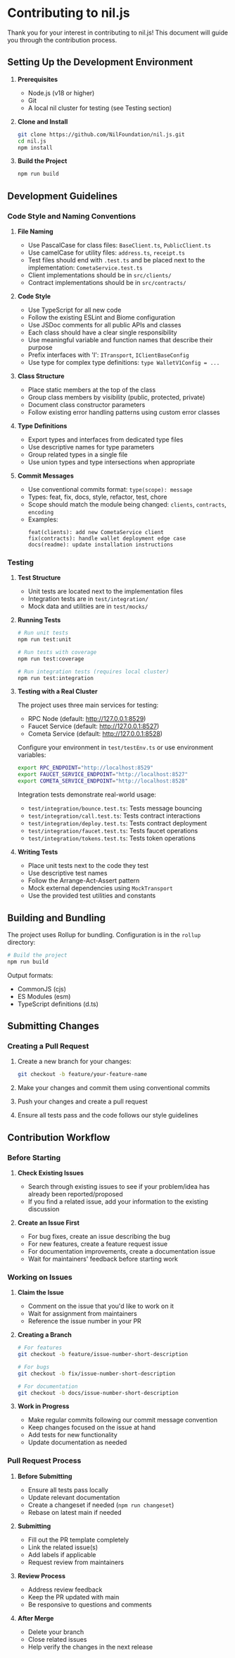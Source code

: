 # Contributing to nil.js

Thank you for your interest in contributing to nil.js! This document will guide you through the contribution process.

## Setting Up the Development Environment

1. **Prerequisites**

   - Node.js (v18 or higher)
   - Git
   - A local nil cluster for testing (see Testing section)

2. **Clone and Install**

   ```bash
   git clone https://github.com/NilFoundation/nil.js.git
   cd nil.js
   npm install
   ```

3. **Build the Project**
   ```bash
   npm run build
   ```

## Development Guidelines

### Code Style and Naming Conventions

1. **File Naming**

   - Use PascalCase for class files: `BaseClient.ts`, `PublicClient.ts`
   - Use camelCase for utility files: `address.ts`, `receipt.ts`
   - Test files should end with `.test.ts` and be placed next to the implementation: `CometaService.test.ts`
   - Client implementations should be in `src/clients/`
   - Contract implementations should be in `src/contracts/`

2. **Code Style**

   - Use TypeScript for all new code
   - Follow the existing ESLint and Biome configuration
   - Use JSDoc comments for all public APIs and classes
   - Each class should have a clear single responsibility
   - Use meaningful variable and function names that describe their purpose
   - Prefix interfaces with 'I': `ITransport`, `IClientBaseConfig`
   - Use type for complex type definitions: `type WalletV1Config = ...`

3. **Class Structure**

   - Place static members at the top of the class
   - Group class members by visibility (public, protected, private)
   - Document class constructor parameters
   - Follow existing error handling patterns using custom error classes

4. **Type Definitions**

   - Export types and interfaces from dedicated type files
   - Use descriptive names for type parameters
   - Group related types in a single file
   - Use union types and type intersections when appropriate

5. **Commit Messages**
   - Use conventional commits format: `type(scope): message`
   - Types: feat, fix, docs, style, refactor, test, chore
   - Scope should match the module being changed: `clients`, `contracts`, `encoding`
   - Examples:
     ```
     feat(clients): add new CometaService client
     fix(contracts): handle wallet deployment edge case
     docs(readme): update installation instructions
     ```

### Testing

1. **Test Structure**

   - Unit tests are located next to the implementation files
   - Integration tests are in `test/integration/`
   - Mock data and utilities are in `test/mocks/`

2. **Running Tests**

   ```bash
   # Run unit tests
   npm run test:unit

   # Run tests with coverage
   npm run test:coverage

   # Run integration tests (requires local cluster)
   npm run test:integration
   ```

3. **Testing with a Real Cluster**

   The project uses three main services for testing:

   - RPC Node (default: http://127.0.0.1:8529)
   - Faucet Service (default: http://127.0.0.1:8527)
   - Cometa Service (default: http://127.0.0.1:8528)

   Configure your environment in `test/testEnv.ts` or use environment variables:

   ```bash
   export RPC_ENDPOINT="http://localhost:8529"
   export FAUCET_SERVICE_ENDPOINT="http://localhost:8527"
   export COMETA_SERVICE_ENDPOINT="http://localhost:8528"
   ```

   Integration tests demonstrate real-world usage:

   - `test/integration/bounce.test.ts`: Tests message bouncing
   - `test/integration/call.test.ts`: Tests contract interactions
   - `test/integration/deploy.test.ts`: Tests contract deployment
   - `test/integration/faucet.test.ts`: Tests faucet operations
   - `test/integration/tokens.test.ts`: Tests token operations

4. **Writing Tests**
   - Place unit tests next to the code they test
   - Use descriptive test names
   - Follow the Arrange-Act-Assert pattern
   - Mock external dependencies using `MockTransport`
   - Use the provided test utilities and constants

## Building and Bundling

The project uses Rollup for bundling. Configuration is in the `rollup` directory:

```bash
# Build the project
npm run build
```

Output formats:

- CommonJS (cjs)
- ES Modules (esm)
- TypeScript definitions (d.ts)

## Submitting Changes

### Creating a Pull Request

1. Create a new branch for your changes:

   ```bash
   git checkout -b feature/your-feature-name
   ```

2. Make your changes and commit them using conventional commits

3. Push your changes and create a pull request

4. Ensure all tests pass and the code follows our style guidelines

## Contribution Workflow

### Before Starting

1. **Check Existing Issues**

   - Search through existing issues to see if your problem/idea has already been reported/proposed
   - If you find a related issue, add your information to the existing discussion

2. **Create an Issue First**

   - For bug fixes, create an issue describing the bug
   - For new features, create a feature request issue
   - For documentation improvements, create a documentation issue
   - Wait for maintainers' feedback before starting work

### Working on Issues

1. **Claim the Issue**

   - Comment on the issue that you'd like to work on it
   - Wait for assignment from maintainers
   - Reference the issue number in your PR

2. **Creating a Branch**

   ```bash
   # For features
   git checkout -b feature/issue-number-short-description

   # For bugs
   git checkout -b fix/issue-number-short-description

   # For documentation
   git checkout -b docs/issue-number-short-description
   ```

3. **Work in Progress**
   - Make regular commits following our commit message convention
   - Keep changes focused on the issue at hand
   - Add tests for new functionality
   - Update documentation as needed

### Pull Request Process

1. **Before Submitting**

   - Ensure all tests pass locally
   - Update relevant documentation
   - Create a changeset if needed (`npm run changeset`)
   - Rebase on latest main if needed

2. **Submitting**

   - Fill out the PR template completely
   - Link the related issue(s)
   - Add labels if applicable
   - Request review from maintainers

3. **Review Process**

   - Address review feedback
   - Keep the PR updated with main
   - Be responsive to questions and comments

4. **After Merge**
   - Delete your branch
   - Close related issues
   - Help verify the changes in the next release
